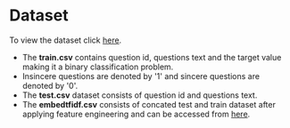 # Dataset

To view the dataset click [here](https://www.kaggle.com/c/quora-insincere-questions-classification/data).
- The **train.csv** contains question id, questions text and the target value making it a binary classification problem.
- Insincere questions are denoted by '1' and sincere questions are denoted by '0'.
- The **test.csv** dataset consists of question id and questions text.
- The **embedtfidf.csv** consists of concated test and train dataset after applying feature engineering and can be accessed from [here](https://www.kaggle.com/datasets/parthmshah1302/embedtfidf).
